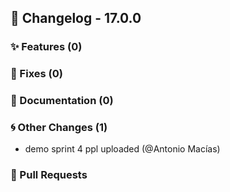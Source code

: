 ## 🚀 Changelog - 17.0.0

### ✨ Features (0)

### 🐛 Fixes (0)

### 📖 Documentation (0)

### 🌀 Other Changes (1)
- demo sprint 4 ppl uploaded (@Antonio Macías)
### 🔗 Pull Requests
